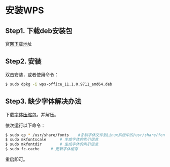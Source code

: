 # 安装WPS

## Step1. 下载deb安装包

[官网下载地址](https://linux.wps.cn/)

## Step2. 安装

双击安装，或者使用命令：

```bash
$ sudo dpkg -i wps-office_11.1.0.9711_amd64.deb 
```

## Step3. 缺少字体解决办法

下载[字体压缩包](https://megrez-file.virtualbing.cn/Linux/Ubuntu/20.04/%E8%BD%AF%E4%BB%B6%E5%AE%89%E8%A3%85/%E5%AE%89%E8%A3%85wps/wps_symbol_fonts.zip)。并解压。

依次运行以下命令：

```bash
$ sudo cp * /usr/share/fonts    #复制字体文件到Linux系统中的/usr/share/fonts文件夹中
$ sudo mkfontscale      # 生成字体的索引信息
$ sudo mkfontdir        # 生成字体的索引信息
$ sudo fc-cache     # 更新字体缓存
```

重启即可。
